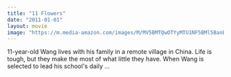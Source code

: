 ```yaml
---
title: "11 Flowers"
date: "2011-01-01"
layout: movie
image: "https://m.media-amazon.com/images/M/MV5BMTQwOTYyMTU1NF5BMl5BanBnXkFtZTgwOTQ4MzE2MDE@._V1_SX300.jpg"
---
```


11-year-old Wang lives with his family in a remote village in China. Life is tough, but they make the most of what little they have. When Wang is selected to lead his school's daily ...
